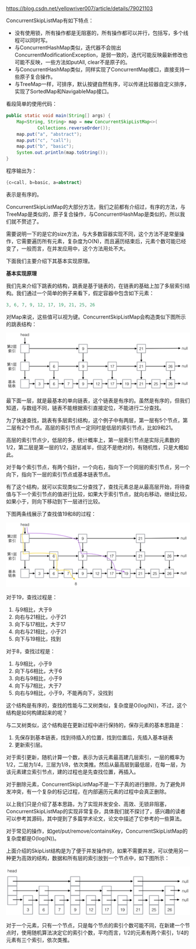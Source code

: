 <https://blog.csdn.net/yellowriver007/article/details/79021103>



ConcurrentSkipListMap有如下特点：

- 没有使用锁，所有操作都是无阻塞的，所有操作都可以并行，包括写，多个线程可以同时写。
- 与ConcurrentHashMap类似，迭代器不会抛出ConcurrentModificationException，是弱一致的，迭代可能反映最新修改也可能不反映，一些方法如putAll, clear不是原子的。
- 与ConcurrentHashMap类似，同样实现了ConcurrentMap接口，直接支持一些原子复合操作。
- 与TreeMap一样，可排序，默认按键自然有序，可以传递比较器自定义排序，实现了SortedMap和NavigableMap接口。

看段简单的使用代码：

```java
public static void main(String[] args) {
    Map<String, String> map = new ConcurrentSkipListMap<>(
            Collections.reverseOrder());
    map.put("a", "abstract");
    map.put("c", "call");
    map.put("b", "basic");
    System.out.println(map.toString());
}
```

程序输出为：

```java
{c=call, b=basic, a=abstract}
```

表示是有序的。

ConcurrentSkipListMap的大部分方法，我们之前都有介绍过，有序的方法，与TreeMap是类似的，原子复合操作，与ConcurrentHashMap是类似的，所以我们就不赘述了。

需要说明一下的是它的size方法，与大多数容器实现不同，这个方法不是常量操作，它需要遍历所有元素，复杂度为O(N)，而且遍历结束后，元素个数可能已经变了，一般而言，在并发应用中，这个方法用处不大。

下面我们主要介绍下其基本实现原理。

**基本实现原理**

我们先来介绍下跳表的结构，跳表是基于链表的，在链表的基础上加了多层索引结构。我们通过一个简单的例子来看下，假定容器中包含如下元素：

```java
3, 6, 7, 9, 12, 17, 19, 21, 25, 26
```

对Map来说，这些值可以视为键。ConcurrentSkipListMap会构造类似下图所示的跳表结构：

![img](assets/924211-20170316221132260-1504932110.jpg)

最下面一层，就是最基本的单向链表，这个链表是有序的。虽然是有序的，但我们知道，与数组不同，链表不能根据索引直接定位，不能进行二分查找。

为了快速查找，跳表有多层索引结构，这个例子中有两层，第一层有5个节点，第二层有2个节点。高层的索引节点一定同时是低层的索引节点，比如9和21。

高层的索引节点少，低层的多，统计概率上，第一层索引节点是实际元素数的1/2，第二层是第一层的1/2，逐层减半，但这不是绝对的，有随机性，只是大概如此。

对于每个索引节点，有两个指针，一个向右，指向下一个同层的索引节点，另一个向下，指向下一层的索引节点或基本链表节点。

有了这个结构，就可以实现类似二分查找了，查找元素总是从最高层开始，将待查值与下一个索引节点的值进行比较，如果大于索引节点，就向右移动，继续比较，如果小于，则向下移动到下一层进行比较。

下图两条线展示了查找值19和8的过程：

![img](assets/924211-20170316221236448-149448813.jpg)

对于19，查找过程是：

1. 与9相比，大于9
2. 向右与21相比，小于21
3. 向下与17相比，大于17
4. 向右与21相比，小于21
5. 向下与19相比，找到

对于8，查找过程是：

1. 与9相比，小于9
2. 向下与6相比，大于6
3. 向右与9相比，小于9
4. 向下与7相比，大于7
5. 向右与9相比，小于9，不能再向下，没找到

这个结构是有序的，查找的性能与二叉树类似，复杂度是O(log(N))，不过，这个结构是如何构建起来的呢？

与二叉树类似，这个结构是在更新过程中进行保持的，保存元素的基本思路是：

1. 先保存到基本链表，找到待插入的位置，找到位置后，先插入基本链表
2. 更新索引层。

对于索引更新，随机计算一个数，表示为该元素最高建几层索引，一层的概率为1/2，二层为1/4，三层为1/8，依次类推。然后从最高层到最低层，在每一层，为该元素建立索引节点，建的过程也是先查找位置，再插入。

对于删除元素，ConcurrentSkipListMap不是一下子真的进行删除，为了避免并发冲突，有一个复杂的标记过程，在内部遍历元素的过程中会真正删除。

以上我们只是介绍了基本思路，为了实现并发安全、高效、无锁非阻塞，ConcurrentSkipListMap的实现非常复杂，具体我们就不探讨了，感兴趣的读者可以参考其源码，其中提到了多篇学术论文，论文中描述了它参考的一些算法。

对于常见的操作，如get/put/remove/containsKey，ConcurrentSkipListMap的复杂度都是O(log(N))。

上面介绍的SkipList结构是为了便于并发操作的，如果不需要并发，可以使用另一种更为高效的结构，数据和所有层的索引放到一个节点中，如下图所示：

![img](assets/924211-20170316221603073-647542213.jpg)

对于一个元素，只有一个节点，只是每个节点的索引个数可能不同，在新建一个节点时，使用随机算法决定它的索引个数，平均而言，1/2的元素有两个索引，1/4的元素有三个索引，依次类推。
